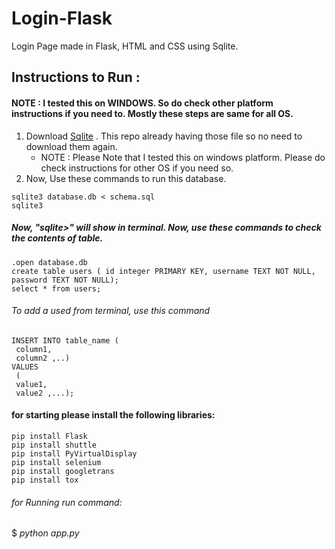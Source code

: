 # Login-Flask
Login Page made in Flask, HTML and CSS using Sqlite.

## Instructions to Run :
#### NOTE : I tested this on WINDOWS. So do check other platform instructions if you need to. Mostly these steps are same for all OS.
1. Download [Sqlite](https://www.sqlite.org/download.html) . This repo already having those file so no need to download them again.
   - NOTE : Please Note that I tested this on windows platform. Please do check instructions for other OS if you need so.
2. Now, Use these commands to run this database.
```
sqlite3 database.db < schema.sql
sqlite3
```
##### Now, "sqlite>" will show in terminal. Now, use these commands to check the contents of table.
```
.open database.db
create table users ( id integer PRIMARY KEY, username TEXT NOT NULL, password TEXT NOT NULL);
select * from users;
```
###### To add a used from terminal, use this command
```
INSERT INTO table_name (
 column1,
 column2 ,..)
VALUES
 (
 value1,
 value2 ,...);
```

#### for starting please install the following libraries:
```
pip install Flask
pip install shuttle 
pip install PyVirtualDisplay
pip install selenium
pip install googletrans
pip install tox
```

###### for Running run command:
$ *python app.py*
